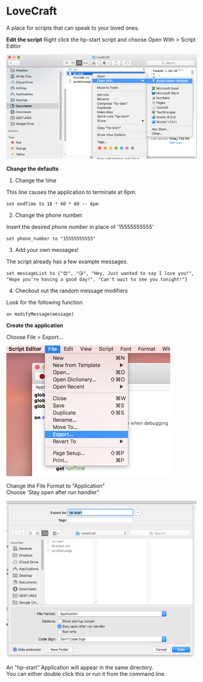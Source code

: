 # LoveCraft
A place for scripts that can speak to your loved ones.


**Edit the script**
Right click the hp-start script and choose Open With > Script Editor

![](images/editTheScript.png?raw=true)  

**Change the defaults**
1. Change the time  

This line causes the application to terminate at 6pm.  
```
set endTime to 18 * 60 * 60 -- 6pm
```

2. Change the phone number.  

Insert the desired phone number in place of '15555555555'

```
set phone_number to "15555555555"
```

3. Add your own messages!  

The script already has a few example messages.  
```
set messageList to {"😍", "😘", "Hey, Just wanted to say I love you!", "Hope you're having a good day!", "Can't wait to see you tonight!"}
```

4. Checkout out the random message modifiers  

Look for the following function  
```
on modifyMessage(message)
```

**Create the application**

Choose File > Export...

![](images/export.png?raw=true)  

Change the File Format to "Application"  
Choose 'Stay open after run handler"  

![](images/save.png?raw=true)

An "hp-start" Application will appear in the same directory.  
You can either double click this or run it from the command line.  
